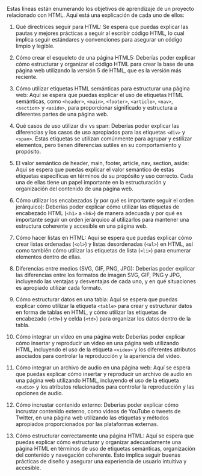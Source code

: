 

Estas líneas están enumerando los objetivos de aprendizaje de un proyecto relacionado con HTML. Aquí está una explicación de cada uno de ellos:

1. Qué directrices seguir para HTML: Se espera que puedas explicar las pautas y mejores prácticas a seguir al escribir código HTML, lo cual implica seguir estándares y convenciones para asegurar un código limpio y legible.

2. Cómo crear el esqueleto de una página HTML5: Deberías poder explicar cómo estructurar y organizar el código HTML para crear la base de una página web utilizando la versión 5 de HTML, que es la versión más reciente.

3. Cómo utilizar etiquetas HTML semánticas para estructurar una página web: Aquí se espera que puedas explicar el uso de etiquetas HTML semánticas, como `<header>`, `<main>`, `<footer>`, `<article>`, `<nav>`, `<section>` y `<aside>`, para proporcionar significado y estructura a diferentes partes de una página web.

4. Qué casos de uso utilizar div vs span: Deberías poder explicar las diferencias y los casos de uso apropiados para las etiquetas `<div>` y `<span>`. Estas etiquetas se utilizan comúnmente para agrupar y estilizar elementos, pero tienen diferencias sutiles en su comportamiento y propósito.

5. El valor semántico de header, main, footer, article, nav, section, aside: Aquí se espera que puedas explicar el valor semántico de estas etiquetas específicas en términos de su propósito y uso correcto. Cada una de ellas tiene un papel importante en la estructuración y organización del contenido de una página web.

6. Cómo utilizar los encabezados (y por qué es importante seguir el orden jerárquico): Deberías poder explicar cómo utilizar las etiquetas de encabezado HTML (`<h1>` a `<h6>`) de manera adecuada y por qué es importante seguir un orden jerárquico al utilizarlos para mantener una estructura coherente y accesible en una página web.

7. Cómo hacer listas en HTML: Aquí se espera que puedas explicar cómo crear listas ordenadas (`<ol>`) y listas desordenadas (`<ul>`) en HTML, así como también cómo utilizar las etiquetas de lista (`<li>`) para enumerar elementos dentro de ellas.

8. Diferencias entre medios (SVG, GIF, PNG, JPG): Deberías poder explicar las diferencias entre los formatos de imagen SVG, GIF, PNG y JPG, incluyendo las ventajas y desventajas de cada uno, y en qué situaciones es apropiado utilizar cada formato.

9. Cómo estructurar datos en una tabla: Aquí se espera que puedas explicar cómo utilizar la etiqueta `<table>` para crear y estructurar datos en forma de tablas en HTML, y cómo utilizar las etiquetas de encabezado (`<th>`) y celda (`<td>`) para organizar los datos dentro de la tabla.

10. Cómo integrar un vídeo en una página web: Deberías poder explicar cómo insertar y reproducir un video en una página web utilizando HTML, incluyendo el uso de la etiqueta `<video>` y los diferentes atributos asociados para controlar la reproducción y la apariencia del video.

11. Cómo integrar un archivo de audio en una página web: Aquí se espera que puedas explicar cómo insertar y reproducir un archivo de audio en una página web utilizando HTML, incluyendo el uso de la etiqueta `<audio>` y los atributos relacionados para controlar la reproducción y las opciones de audio.

12. Cómo incrustar contenido externo: Deberías poder explicar cómo incrustar contenido externo, como videos de YouTube o tweets de Twitter, en una página web utilizando las etiquetas y métodos apropiados proporcionados por las plataformas externas.

13. Cómo estructurar correctamente una página HTML: Aquí se espera que puedas explicar cómo estructurar y organizar adecuadamente una página HTML en términos de uso de etiquetas semánticas, organización del contenido y navegación coherente. Esto implica seguir buenas prácticas de diseño y asegurar una experiencia de usuario intuitiva y accesible.